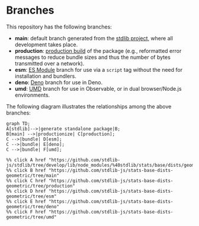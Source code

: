 <!--

@license Apache-2.0

Copyright (c) 2022 The Stdlib Authors.

Licensed under the Apache License, Version 2.0 (the "License");
you may not use this file except in compliance with the License.
You may obtain a copy of the License at

    http://www.apache.org/licenses/LICENSE-2.0

Unless required by applicable law or agreed to in writing, software
distributed under the License is distributed on an "AS IS" BASIS,
WITHOUT WARRANTIES OR CONDITIONS OF ANY KIND, either express or implied.
See the License for the specific language governing permissions and
limitations under the License.

-->

# Branches

This repository has the following branches:

-   **main**: default branch generated from the [stdlib project][stdlib-url], where all development takes place.
-   **production**: [production build][production-url] of the package (e.g., reformatted error messages to reduce bundle sizes and thus the number of bytes transmitted over a network).
-   **esm**: [ES Module][esm-url] branch for use via a `script` tag without the need for installation and bundlers.
-   **deno**: [Deno][deno-url] branch for use in Deno.
-   **umd**: [UMD][umd-url] branch for use in Observable, or in dual browser/Node.js environments.

The following diagram illustrates the relationships among the above branches:

```mermaid
graph TD;
A[stdlib]-->|generate standalone package|B;
B[main] -->|productionize| C[production];
C -->|bundle| D[esm];
C -->|bundle| E[deno];
C -->|bundle| F[umd];

%% click A href "https://github.com/stdlib-js/stdlib/tree/develop/lib/node_modules/%40stdlib/stats/base/dists/geometric"
%% click B href "https://github.com/stdlib-js/stats-base-dists-geometric/tree/main"
%% click C href "https://github.com/stdlib-js/stats-base-dists-geometric/tree/production"
%% click D href "https://github.com/stdlib-js/stats-base-dists-geometric/tree/esm"
%% click E href "https://github.com/stdlib-js/stats-base-dists-geometric/tree/deno"
%% click F href "https://github.com/stdlib-js/stats-base-dists-geometric/tree/umd"
```

[stdlib-url]: https://github.com/stdlib-js/stdlib/tree/develop/lib/node_modules/%40stdlib/stats/base/dists/geometric
[production-url]: https://github.com/stdlib-js/stats-base-dists-geometric/tree/production
[deno-url]: https://github.com/stdlib-js/stats-base-dists-geometric/tree/deno
[umd-url]: https://github.com/stdlib-js/stats-base-dists-geometric/tree/umd
[esm-url]: https://github.com/stdlib-js/stats-base-dists-geometric/tree/esm